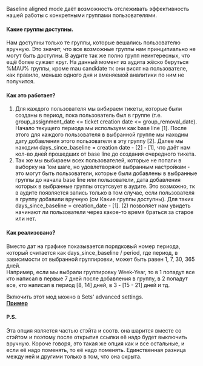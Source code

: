 Baseline aligned mode даёт возможность отслеживать эффективность нашей работы с конкретными группами пользователями.
#### Какие группы доступны.
Нам доступны только те группы, которые вешались пользователю вручную. Это значит, что все возможные группы нам принципиально не могут быть доступны. В аудите так же полно групп неинтересных, что ещё более сужает круг. На данный момент из аудита жёско беруться %MAU% группы, кроме mau candidate тк они висят на пользователе, как правило, меньше одного дня и вменяемой аналитики по ним не получится.
#### Как это работает?
1. Для каждого пользователя мы вибираем тикеты, которые были созданы в период, пока пользователь был в группе (т.е. group_assignment_date <= ticket creation date <= group_removal_date).<br>
Начало текущего периода мы используем как base line [1].
После этого для каждого пользователя в выбранной группе мы находим дату добавления этого пользователя в эту группу [2].
Далее мы находим days_since_baseline = creation date - [2] - [1], что даёт нам кол-во дней прошедших от base line до создания очередного тикета.
2. Так же мы выбираем всех пользователей, которые не попали в выборку на 1ом шаге, но удовлетворяют выбранным настройкам - это могут быть пользователи, которые были добавлены в выбранные группы до начала base line или пользователи, дата добавления которых в выбранные группы отсутсвует в аудите. Это возможно, тк в аудите появляется запись только в том случае, если пользователя в группу добавили вручную (см Какие группы доступны). Для таких days_since_baseline = creation_date - [1].
(2) позволяет нам увидеть начинают ли пользователи через какое-то время браться за старое или нет.
#### Как реализовано?
Вместо дат на графике показывается порядковый номер периода, который считается как days_since_baseline / period, где период, в зависимости от выбранной группировки, может быть равен 1, 7, 30, 365 дней.<br>
Например, если мы выбрали группировку Week-Year, то в 1 попадут все кто написал в первые 7 дней после добавления в группу, в 2 попадут все, кто написал в период [8, 14] дней, в 3 - [15 - 21] дней и тд.

Включить этот мод можно в Sets' advanced settings.<br> 
[<b>Пример</b>](http://ubuntu-support.corp.devexpress.com/CustomersActivity/b276b2b14069a2f636589f510ade3aa9)<br>
#### P.S.
Эта опция является частью стэйта и соотв. она шарится вместе со стэйтом и поэтому после открытия ссылки её надо будет выключить вручную. Короче говоря, это такая же опция как и все остальные, и если её надо поменять, то её надо поменять. Единственная разница между ней и другими только в том, что она скрыта.